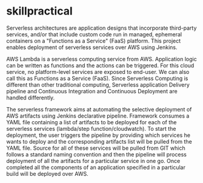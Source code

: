 # skillpractical

Serverless architectures are application designs that incorporate third-party services, and/or that include custom code run in managed, ephemeral containers on a "Functions as a Service" (FaaS) platform. This project enables deployment of serverless services over AWS using Jenkins.

AWS Lambda is a serverless computing service from AWS. Application logic can be written as functions and the actions can be triggered. For this cloud service, no platform-level services are exposed to end-user. We can also call this as Functions as a Service (FaaS). Since Serverless Computing is different than other traditional computing, Serverless application Delivery pipeline and Continuous Integration and Continuous Deployment are handled differently.

The serverless framework aims at automating the selective deployment of AWS artifacts using Jenkins declarative pipeline. Framework consumes a YAML file containing a list of artifacts to be deployed for each of the serverless services (lambda/step function/cloudwatch). To start the deployment, the user triggers the pipeline by providing which services he wants to deploy and the corresponding artifacts list will be pulled from the YAML file. Source for all of these services will be pulled from GIT which follows a standard naming convention and then the pipeline will process deployment of all the artifacts for a particular service in one go. Once completed all the components of an application specified in a particular build will be deployed over AWS.
